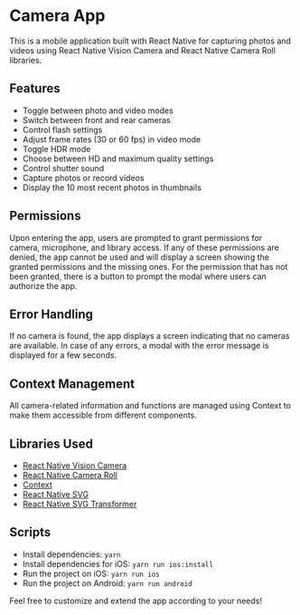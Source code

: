# Camera App

This is a mobile application built with React Native for capturing photos and videos using React Native Vision Camera and React Native Camera Roll libraries.

## Features

- Toggle between photo and video modes
- Switch between front and rear cameras
- Control flash settings
- Adjust frame rates (30 or 60 fps) in video mode
- Toggle HDR mode
- Choose between HD and maximum quality settings
- Control shutter sound
- Capture photos or record videos
- Display the 10 most recent photos in thumbnails

## Permissions

Upon entering the app, users are prompted to grant permissions for camera, microphone, and library access. If any of these permissions are denied, the app cannot be used and will display a screen showing the granted permissions and the missing ones. For the permission that has not been granted, there is a button to prompt the modal where users can authorize the app.

## Error Handling

If no camera is found, the app displays a screen indicating that no cameras are available. In case of any errors, a modal with the error message is displayed for a few seconds.

## Context Management

All camera-related information and functions are managed using Context to make them accessible from different components.

## Libraries Used

- [React Native Vision Camera](https://react-native-vision-camera.com/docs/guides)
- [React Native Camera Roll](https://github.com/react-native-cameraroll/react-native-camerarolll)
- [Context](https://react.dev/reference/react/createContext)
- [React Native SVG](https://github.com/software-mansion/react-native-svg/tree/main)
- [React Native SVG Transformer](https://github.com/kristerkari/react-native-svg-transformer)

## Scripts

- Install dependencies: `yarn`
- Install dependencies for iOS: `yarn run ios:install`
- Run the project on iOS: `yarn run ios`
- Run the project on Android: `yarn run android`

Feel free to customize and extend the app according to your needs!

